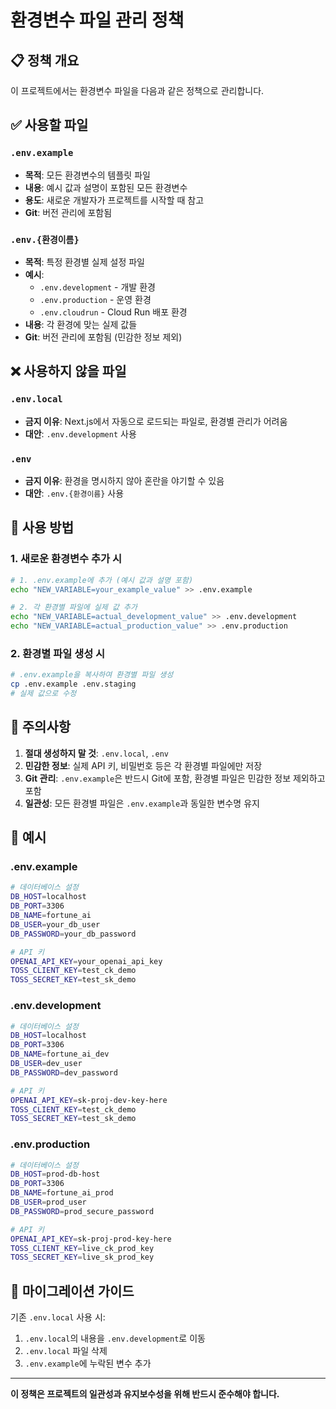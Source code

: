 # 환경변수 파일 관리 정책

## 📋 정책 개요

이 프로젝트에서는 환경변수 파일을 다음과 같은 정책으로 관리합니다.

## ✅ 사용할 파일

### `.env.example`
- **목적**: 모든 환경변수의 템플릿 파일
- **내용**: 예시 값과 설명이 포함된 모든 환경변수
- **용도**: 새로운 개발자가 프로젝트를 시작할 때 참고
- **Git**: 버전 관리에 포함됨

### `.env.{환경이름}`
- **목적**: 특정 환경별 실제 설정 파일
- **예시**: 
  - `.env.development` - 개발 환경
  - `.env.production` - 운영 환경
  - `.env.cloudrun` - Cloud Run 배포 환경
- **내용**: 각 환경에 맞는 실제 값들
- **Git**: 버전 관리에 포함됨 (민감한 정보 제외)

## ❌ 사용하지 않을 파일

### `.env.local`
- **금지 이유**: Next.js에서 자동으로 로드되는 파일로, 환경별 관리가 어려움
- **대안**: `.env.development` 사용

### `.env`
- **금지 이유**: 환경을 명시하지 않아 혼란을 야기할 수 있음
- **대안**: `.env.{환경이름}` 사용

## 🔧 사용 방법

### 1. 새로운 환경변수 추가 시
```bash
# 1. .env.example에 추가 (예시 값과 설명 포함)
echo "NEW_VARIABLE=your_example_value" >> .env.example

# 2. 각 환경별 파일에 실제 값 추가
echo "NEW_VARIABLE=actual_development_value" >> .env.development
echo "NEW_VARIABLE=actual_production_value" >> .env.production
```

### 2. 환경별 파일 생성 시
```bash
# .env.example을 복사하여 환경별 파일 생성
cp .env.example .env.staging
# 실제 값으로 수정
```

## 🚫 주의사항

1. **절대 생성하지 말 것**: `.env.local`, `.env`
2. **민감한 정보**: 실제 API 키, 비밀번호 등은 각 환경별 파일에만 저장
3. **Git 관리**: `.env.example`은 반드시 Git에 포함, 환경별 파일은 민감한 정보 제외하고 포함
4. **일관성**: 모든 환경별 파일은 `.env.example`과 동일한 변수명 유지

## 📝 예시

### .env.example
```bash
# 데이터베이스 설정
DB_HOST=localhost
DB_PORT=3306
DB_NAME=fortune_ai
DB_USER=your_db_user
DB_PASSWORD=your_db_password

# API 키
OPENAI_API_KEY=your_openai_api_key
TOSS_CLIENT_KEY=test_ck_demo
TOSS_SECRET_KEY=test_sk_demo
```

### .env.development
```bash
# 데이터베이스 설정
DB_HOST=localhost
DB_PORT=3306
DB_NAME=fortune_ai_dev
DB_USER=dev_user
DB_PASSWORD=dev_password

# API 키
OPENAI_API_KEY=sk-proj-dev-key-here
TOSS_CLIENT_KEY=test_ck_demo
TOSS_SECRET_KEY=test_sk_demo
```

### .env.production
```bash
# 데이터베이스 설정
DB_HOST=prod-db-host
DB_PORT=3306
DB_NAME=fortune_ai_prod
DB_USER=prod_user
DB_PASSWORD=prod_secure_password

# API 키
OPENAI_API_KEY=sk-proj-prod-key-here
TOSS_CLIENT_KEY=live_ck_prod_key
TOSS_SECRET_KEY=live_sk_prod_key
```

## 🔄 마이그레이션 가이드

기존 `.env.local` 사용 시:
1. `.env.local`의 내용을 `.env.development`로 이동
2. `.env.local` 파일 삭제
3. `.env.example`에 누락된 변수 추가

---

**이 정책은 프로젝트의 일관성과 유지보수성을 위해 반드시 준수해야 합니다.**
